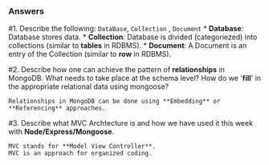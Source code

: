 ### Answers

#1. Describe the following: `DataBase`, `Collection` , `Document`
    * **Database**: Database stores data.
    * **Collection**: Database is divided (categoriezed) into collections (similar to __tables__ in RDBMS).
    * **Document**: A Document is an entry of the Collection (similar to __row__ in RDBMS).

#2. Describe how one can achieve the pattern of __relationships__ in MongoDB. What needs to take place at the schema level? How do we '__fill__' in the appropriate relational data using mongoose?

    Relationships in MongoDB can be done using **Embedding** or **Referencing** approaches.

#3. Describe what MVC Archtecture is and how we have used it this week with **Node/Express/Mongoose**.

    MVC stands for **Model View Controller**.
    MVC is an approach for organized coding.